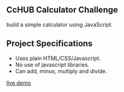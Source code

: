 ## CcHUB Calculator Challenge
build a simple calculator using JavaScript.

## Project Specifications
 
- Uses plain HTML/CSS/Javascript.
- No use of javascript libraries.
- Can add, minus, multiply and divide.

[live demo](https://intellectualapp.netlify.app/#)